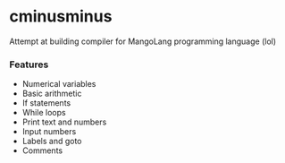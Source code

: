 # cminusminus
Attempt at building compiler for MangoLang programming language (lol)
### Features
* Numerical variables
* Basic arithmetic
* If statements
* While loops
* Print text and numbers
* Input numbers
* Labels and goto
* Comments
